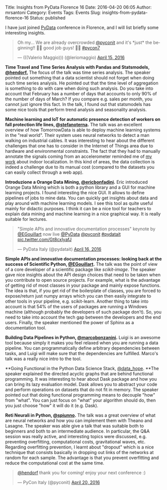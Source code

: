 Title: Insights from PyData Florence 16
Date: 2016-04-20 06:05
Author: mrsantoni
Category: Events
Tags: Events
Slug: insights-from-pydata-florence-16
Status: published

I have just joined [PyData](https://www.pycon.it/p3/schedule/pycon7/)
conference in Florence, and I will list briefly some
interesting insights.

<blockquote class="twitter-tweet" data-lang="en"><p lang="en" dir="ltr">Oh my... We are already overcrowded <a href="https://twitter.com/pyconit">@pyconit</a> and it&#39;s *just* the beginning!! 🎉🎉 good job guys! 🙌🏻 <a href="https://twitter.com/hashtag/pycon7?src=hash">#pycon7</a></p>&mdash; (((Valerio Maggio))) (@leriomaggio) <a href="https://twitter.com/leriomaggio/status/720894471060201472">April 15, 2016</a></blockquote>
<script async src="//platform.twitter.com/widgets.js" charset="utf-8"></script>

**Time Travel and Time Series Analysis with Pandas and Statsmodels,
[@hendorf.](http://twitter.com/hendorf)** The focus of the talk was time
series analysis. The speaker pointed out something that a data scientist
should not forget when doing such time series analysis. He pointed out
that the time level of aggregation is something to do with care when
doing such analysis. Do you take into account that February has a number
of days that accounts to only 90% of the number of days of March? If you
compare e.g. sales per month, you cannot just ignore this fact. In the
talk, I found out that statsmodels has some nice tools that perform
trend analysis and seasonality analysis.

**Machine learning and IoT for automatic presence detection of workers
on fall protection life lines,
[@stefanoterna](http://twitter.com/stefanoterna).** The talk was an
excellent overview of how TomorrowData is able to deploy machine
learning systems in the "real world". Their system uses neural networks
to detect a man walking on industrial cables. It was interesting to hear
about the different challenges that one has to consider in the Internet
of Things area due to hardware and environmental constraints. The fact
that they had to manually annotate the signals coming from an
accelerometer reminded me of [my
work](http://ieeexplore.ieee.org/xpl/login.jsp?tp=&arnumber=7346953&url=http%3A%2F%2Fieeexplore.ieee.org%2Fxpls%2Fabs_all.jsp%3Farnumber%3D7346953)
about indoor localization. In this kind of areas, the data collection is
indeed a challenge due to its manual cost (compared to the datasets you
can easily collect through a web app).

**Introduzione a Orange Data Mining,
[@ericbonfadini](http://twitter.com/ericbonfadini).** Eric introduced
Orange Data Mining which is both a python library and a GUI for machine
learning projects. I found interesting the nice GUI. It allows to define
pipelines of jobs to mine data. You can quickly get insights about data
and play around with machine learning models. I see this tool as quite
useful mainly for didactic purposes. I think it can be a nice tool for
teachers to explain data mining and machine learning in a nice graphical
way. It is really suitable for lectures.

<blockquote class="twitter-tweet" data-lang="en"><p lang="en" dir="ltr">&quot;Simple APIs and innovative documentation processes&quot; keynote by <a href="https://twitter.com/EGouillart">@EGouillart</a> now live <a href="https://twitter.com/PyData">@PyData</a> <a href="https://twitter.com/pyconit">@pyconit</a> <a href="https://twitter.com/hashtag/pydatait?src=hash">#pydatait</a> <a href="https://t.co/Gt8cxIyafJ">pic.twitter.com/Gt8cxIyafJ</a></p>&mdash; PyData Italy (@pydatait) <a href="https://twitter.com/pydatait/status/721235005746188289">April 16, 2016</a></blockquote>
<script async src="//platform.twitter.com/widgets.js" charset="utf-8"></script>

**Simple APIs and innovative documentation processes: looking back at
the success of Scientific Python,
[@EGouillart](http://twitter.com/EGouillart).** The talk was the point
of view of a core developer of a scientific package like *scikit-image*.
The speaker gave nice insights about the API design choices that need to
be taken when you contribute to open source projects. For example, what
is the advantage of getting rid of most classes in your package and
mainly expose functions. The idea is that, if you get rid of the
boilerplate of classes, you are forced to expose/return just numpy
arrays which you can then easily integrate to other tools in your
pipeline, e.g. scikit-learn. Another thing to take into account is that
54% of the users of packages are running a Windows machine (although
probably the developers of such package don't). So, you need to take
into account the tech gap between the developers and the end users.
Finally, the speaker mentioned the power of Sphinx as a documentation
tool.

**Building Data Pipelines in Python,
[@marcobonzanini](http://twitter.com/marcobonzanini).** Luigi is an
awesome tool because simply it makes you feel relaxed when you are
running a data pipeline. You can programmatically define arbitrary
dependencies between tasks, and Luigi will make sure that the
dependencies are fulfilled. Marco's talk was a really nice intro to the
tool.

**Going Functional in the Python Data Science Stack,
[@data_hope](http://twitter.com/data_hope). **The speaker explained
the directed acyclic graphs that are behind functional programming. It
was interesting to hear about Dask package and how you can bring its
lazy evaluation model. Dask allows you to abstract your code and perform
operations on datasets that do not fit in memory. The speaker pointed
out that doing functional programming means to decouple "how" from
"what". You can just focus on "what" your algorithm should do, then you
just choose "how" it will do it (e.g. Dask).

**Reti Neurali in Python, [@spiunno](http://twitter.com/spiunno).** The
talk was a great overview of what are neural networks and how you can
implement them with Theano and Lasagne. The speaker was able give a talk
that was suitable both to beginners and both to an intermediate
audience. In particular, the Q&A session was really active, and
interesting topics were discussed, e.g. preventing overfitting,
computational costs, gravitational waves, etc. Regarding overfitting
prevention, I learnt about "dropout" which is a nice technique that
consists basically in dropping out links of the networks at random for
each sample. The advantage is that you prevent overfitting and reduce
the computational cost at the same time.

<blockquote class="twitter-tweet" data-lang="en"><p lang="en" dir="ltr"><a href="https://twitter.com/hendorf">@hendorf</a> thank you for coming! enjoy your next conference :)</p>&mdash; PyCon Italy (@pyconit) <a href="https://twitter.com/pyconit/status/722763833387966465">April 20, 2016</a></blockquote>
<script async src="//platform.twitter.com/widgets.js" charset="utf-8"></script>
